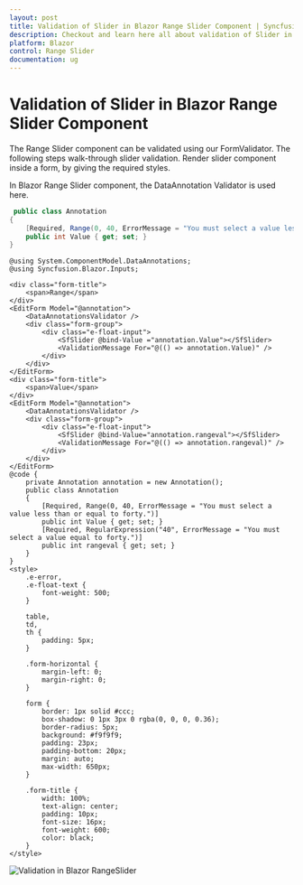 ```yaml
---
layout: post
title: Validation of Slider in Blazor Range Slider Component | Syncfusion
description: Checkout and learn here all about validation of Slider in Syncfusion Blazor Range Slider component and more.
platform: Blazor
control: Range Slider
documentation: ug
---
```


# Validation of Slider in Blazor Range Slider Component

The Range Slider component can be validated using our FormValidator. The following steps walk-through slider validation. Render slider component inside a form, by giving the required styles.

In Blazor Range Slider component, the DataAnnotation Validator is used here.

```csharp
 public class Annotation
{
    [Required, Range(0, 40, ErrorMessage = "You must select a value less than or equal to forty.")]
    public int Value { get; set; }
}
```

```cshtml
@using System.ComponentModel.DataAnnotations;
@using Syncfusion.Blazor.Inputs;

<div class="form-title">
    <span>Range</span>
</div>
<EditForm Model="@annotation">
    <DataAnnotationsValidator />
    <div class="form-group">
        <div class="e-float-input">
            <SfSlider @bind-Value ="annotation.Value"></SfSlider>
            <ValidationMessage For="@(() => annotation.Value)" />
        </div>
    </div>
</EditForm>
<div class="form-title">
    <span>Value</span>
</div>
<EditForm Model="@annotation">
    <DataAnnotationsValidator />
    <div class="form-group">
        <div class="e-float-input">
            <SfSlider @bind-Value="annotation.rangeval"></SfSlider>
            <ValidationMessage For="@(() => annotation.rangeval)" />
        </div>
    </div>
</EditForm>
@code {
    private Annotation annotation = new Annotation();
    public class Annotation
    {
        [Required, Range(0, 40, ErrorMessage = "You must select a value less than or equal to forty.")]
        public int Value { get; set; }
        [Required, RegularExpression("40", ErrorMessage = "You must select a value equal to forty.")]
        public int rangeval { get; set; }
    }
}
<style>
    .e-error,
    .e-float-text {
        font-weight: 500;
    }

    table,
    td,
    th {
        padding: 5px;
    }

    .form-horizontal {
        margin-left: 0;
        margin-right: 0;
    }

    form {
        border: 1px solid #ccc;
        box-shadow: 0 1px 3px 0 rgba(0, 0, 0, 0.36);
        border-radius: 5px;
        background: #f9f9f9;
        padding: 23px;
        padding-bottom: 20px;
        margin: auto;
        max-width: 650px;
    }
    
    .form-title {
        width: 100%;
        text-align: center;
        padding: 10px;
        font-size: 16px;
        font-weight: 600;
        color: black;
    }
</style>
```

![Validation in Blazor RangeSlider](./../images/blazor-rangeslider-validation.gif)